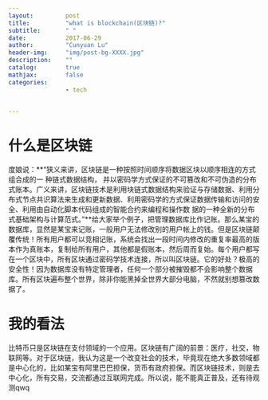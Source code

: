 ```yaml
---
layout:         post
title:          "what is blockchain(区块链)?"
subtitle:       " "
date:           2017-06-29 
author:         "Cunyuan Lu"
header-img:     "img/post-bg-XXXX.jpg"
description:    ""
catalog:        true
mathjax:        false
categories:     
                - tech
            

---
```

# 什么是区块链
度娘说：**“狭义来讲，区块链是一种按照时间顺序将数据区块以顺序相连的方式组合成的一 种链式数据结构， 并以密码学方式保证的不可篡改和不可伪造的分布式账本。广义来讲，区块链技术是利用块链式数据结构来验证与存储数据、利用分布式节点共识算法来生成和更新数据、利用密码学的方式保证数据传输和访问的安全、利用由自动化脚本代码组成的智能合约来编程和操作数 据的一种全新的分布式基础架构与计算范式。”**给大家举个例子，把管理数据库比作记账。那么某宝的数据库，显然是某宝来记账，一般用户无法修改别的用户帐上的钱。但是区块链颠覆传统！所有用户都可以竞相记账，系统会找出一段时间内修改的重复率最高的版本作为真账本，复制给所有用户，其他都是假账本，然后周而复始。每个用户都写在一个区块中，所有区块通过密码学技术连接，所以叫区块链。它的好处？极高的安全性！因为数据库没有特定管理者，任何一个部分被摧毁都不会影响整个数据库。所有区块遍布整个世界，除非你能黑掉全世界大部分电脑，不然就别想篡改数据了。
# 我的看法
比特币只是区块链在支付领域的一个应用。区块链有广阔的前景：医疗，社交，物联网等。对于区块链，我认为这是一个改变社会的技术，毕竟现在绝大多数领域都是中心化的，比如某宝有阿里巴巴担保，货币有政府担保。而区块链技术，则是去中心化，所有交易，交流都通过互联网完成。所以说，能不能真正普及，还有待观测qwq
